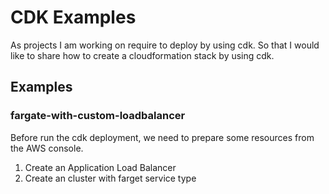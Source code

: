 # CDK Examples
As projects I am working on require to deploy by using cdk. So that I would like to share how to create a cloudformation stack by using cdk.

## Examples
### fargate-with-custom-loadbalancer
Before run the cdk deployment, we need to prepare some resources from the AWS console.
1. Create an Application Load Balancer
2. Create an cluster with farget service type


